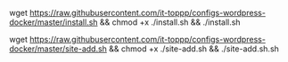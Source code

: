 wget https://raw.githubusercontent.com/it-toppp/configs-wordpress-docker/master/install.sh && chmod +x ./install.sh && ./install.sh


wget https://raw.githubusercontent.com/it-toppp/configs-wordpress-docker/master/site-add.sh && chmod +x ./site-add.sh && ./site-add.sh.sh

